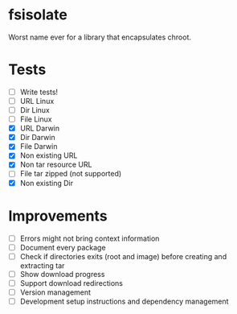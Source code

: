 # fsisolate

Worst name ever for a library that encapsulates chroot.


# Tests
- [ ] Write tests!
- [ ] URL Linux
- [ ] Dir Linux
- [ ] File Linux
- [x] URL Darwin
- [x] Dir Darwin
- [x] File Darwin
- [x] Non existing URL
- [x] Non tar resource URL
- [ ] File tar zipped (not supported)
- [x] Non existing Dir

# Improvements

- [ ] Errors might not bring context information
- [ ] Document every package
- [ ] Check if directories exits (root and image) before creating and extracting tar
- [ ] Show download progress
- [ ] Support download redirections
- [ ] Version management
- [ ] Development setup instructions and dependency management
